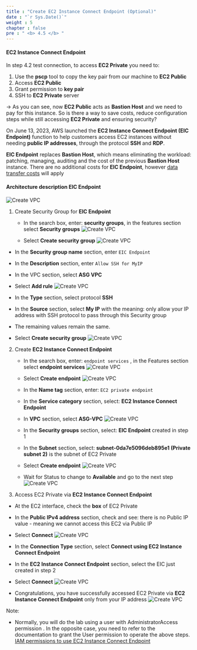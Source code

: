 ```yaml
---
title : "Create EC2 Instance Connect Endpoint (Optional)"
date : "`r Sys.Date()`"
weight : 5
chapter : false
pre : " <b> 4.5 </b> "
---
```


#### EC2 Instance Connect Endpoint

In step 4.2 test connection, to access **EC2 Private** you need to:
1. Use the **pscp** tool to copy the key pair from our machine to **EC2 Public**
2. Access **EC2 Public**
3. Grant permission to **key pair**
4. SSH to **EC2 Private** server

-> As you can see, now **EC2 Public** acts as **Bastion Host** and we need to pay for this instance. So is there a way to save costs, reduce configuration steps while still accessing **EC2 Private** and ensuring security?

On June 13, 2023, AWS launched the **EC2 Instance Connect Endpoint (EIC Endpoint)** function to help customers access EC2 instances without needing **public IP addresses**, through the protocol **SSH** and **RDP**.

**EIC Endpoint** replaces **Bastion Host**, which means eliminating the workload: patching, managing, auditing and the cost of the previous **Bastion Host** instance. There are no additional costs for **EIC Endpoint**, however [data transfer costs](https://000034.awsstudygroup.com/en/8-data-transfer-overview/) will apply

#### Architecture description **EIC Endpoint**

![Create VPC](/images/4-CreateEc2Server/4.5-eic/0001.png?featherlight=false&width=90pc)

1. Create Security Group for **EIC Endpoint**

   - In the search box, enter: **security groups**, in the features section select **Security groups**
 ![Create VPC](/images/4-CreateEc2Server/4.5-eic/0002.png?featherlight=false&width=90pc)

   - Select **Create security group**
 ![Create VPC](/images/4-CreateEc2Server/4.5-eic/0003.png?featherlight=false&width=90pc)

  - In the **Security group name** section, enter ``EIC Endpoint``
  - In the **Description** section, enter ``Allow SSH for MyIP``
  - In the VPC section, select **ASG VPC**
  - Select **Add rule**
 ![Create VPC](/images/4-CreateEc2Server/4.5-eic/0004.png?featherlight=false&width=90pc)

  - In the **Type** section, select protocol **SSH**
  - In the **Source** section, select **My IP** with the meaning: only allow your IP address with SSH protocol to pass through this Security group
  - The remaining values ​​remain the same.
  - Select **Create security group**
 ![Create VPC](/images/4-CreateEc2Server/4.5-eic/0005.png?featherlight=false&width=90pc)

2. Create **EC2 Instance Connect Endpoint**

   - In the search box, enter: ``endpoint services`` , in the Features section select **endpoint services**
 ![Create VPC](/images/4-CreateEc2Server/4.5-eic/0006.png?featherlight=false&width=90pc)

   - Select **Create endpoint**
 ![Create VPC](/images/4-CreateEc2Server/4.5-eic/0007.png?featherlight=false&width=90pc)

   - In the **Name tag** section, enter: ``EC2 private endpoint``
   - In the **Service category** section, select: **EC2 Instance Connect Endpoint**
   - In **VPC** section, select **ASG-VPC**
 ![Create VPC](/images/4-CreateEc2Server/4.5-eic/0008.png?featherlight=false&width=90pc)

   - In the **Security groups** section, select: **EIC Endpoint** created in step 1
   - In the **Subnet** section, select: **subnet-0da7e5096deb895e1 (Private subnet 2)** is the subnet of EC2 Private
   - Select **Create endpoint**
 ![Create VPC](/images/4-CreateEc2Server/4.5-eic/0009.png?featherlight=false&width=90pc)

   - Wait for Status to change to **Available** and go to the next step
![Create VPC](/images/4-CreateEc2Server/4.5-eic/00010.png?featherlight=false&width=90pc)

3. Access EC2 Private via **EC2 Instance Connect Endpoint**

- At the EC2 interface, check the **box** of EC2 Private
- In the **Public IPv4 address** section, check and see: there is no Public IP value - meaning we cannot access this EC2 via Public IP
- Select **Connect**
 ![Create VPC](/images/4-CreateEc2Server/4.5-eic/00011.png?featherlight=false&width=90pc)

- In the **Connection Type** section, select **Connect using EC2 Instance Connect Endpoint**
- In the **EC2 Instance Connect Endpoint** section, select the EIC just created in step 2
- Select **Connect**
 ![Create VPC](/images/4-CreateEc2Server/4.5-eic/00012.png?featherlight=false&width=90pc)

- Congratulations, you have successfully accessed EC2 Private via **EC2 Instance Connect Endpoint** only from your IP address
 ![Create VPC](/images/4-CreateEc2Server/4.5-eic/00013.png?featherlight=false&width=90pc)

Note:
- Normally, you will do the lab using a user with AdministratorAccess permission . In the opposite case, you need to refer to the documentation to grant the User permission to operate the above steps. [IAM permissions to use EC2 Instance Connect Endpoint](https://docs.aws.amazon.com/AWSEC2/latest/WindowsGuide/permissions-for-ec2-instance-connect-endpoint.html)